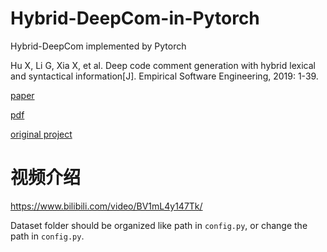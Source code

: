 # Hybrid-DeepCom-in-Pytorch
Hybrid-DeepCom implemented by Pytorch

Hu X, Li G, Xia X, et al. Deep code comment generation with hybrid lexical and syntactical information[J]. Empirical Software Engineering, 2019: 1-39.

[paper](https://link.springer.com/article/10.1007/s10664-019-09730-9)

[pdf](https://link.springer.com/content/pdf/10.1007/s10664-019-09730-9.pdf)

[original project](https://github.com/xing-hu/EMSE-DeepCom)

# 视频介绍

https://www.bilibili.com/video/BV1mL4y147Tk/

Dataset folder should be organized like path in `config.py`, or change the path in `config.py`.
